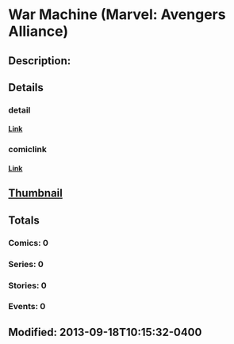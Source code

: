 # War Machine (Marvel: Avengers Alliance)
## Description: 
## Details
### detail
#### [Link](http://marvel.com/characters/2520/war_machine?utm_campaign=apiRef&utm_source=225578a89fc76f3d20fbffda5d17a88d)
### comiclink
#### [Link](http://marvel.com/comics/characters/1017304/war_machine_marvel_avengers_alliance?utm_campaign=apiRef&utm_source=225578a89fc76f3d20fbffda5d17a88d)
## [Thumbnail](http://i.annihil.us/u/prod/marvel/i/mg/c/03/5239b57a59812.jpg)
## Totals
### Comics: 0
### Series: 0
### Stories: 0
### Events: 0
## Modified: 2013-09-18T10:15:32-0400